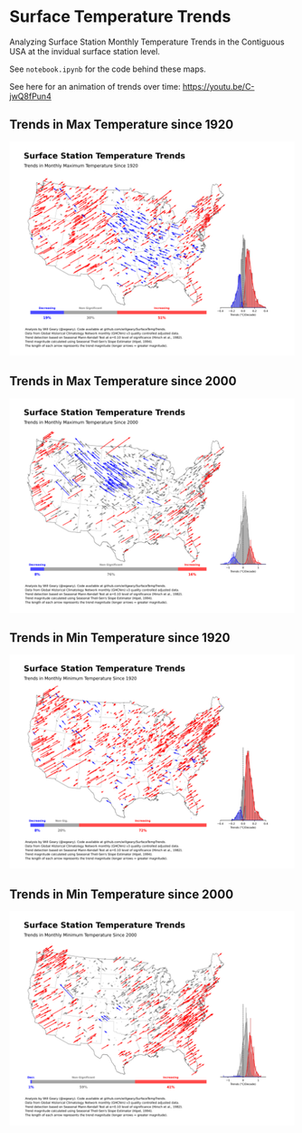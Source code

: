 # Surface Temperature Trends
Analyzing Surface Station Monthly Temperature Trends in the Contiguous USA at the invidual surface station level.

See `notebook.ipynb` for the code behind these maps.

See here for an animation of trends over time: https://youtu.be/C-jwQ8fPun4

## Trends in Max Temperature since 1920

![alt text](https://raw.githubusercontent.com/willgeary/SurfaceTempTrends/main/outputs/trends/Trends%20in%20Monthly%20Maximum%20Temperature%20Since%201920.png)

## Trends in Max Temperature since 2000

![alt text](https://raw.githubusercontent.com/willgeary/SurfaceTempTrends/main/outputs/trends/Trends%20in%20Monthly%20Maximum%20Temperature%20Since%202000.png)

## Trends in Min Temperature since 1920

![alt text](https://raw.githubusercontent.com/willgeary/SurfaceTempTrends/main/outputs/trends/Trends%20in%20Monthly%20Minimum%20Temperature%20Since%201920.png)

## Trends in Min Temperature since 2000

![alt text](https://raw.githubusercontent.com/willgeary/SurfaceTempTrends/main/outputs/trends/Trends%20in%20Monthly%20Minimum%20Temperature%20Since%202000.png)


